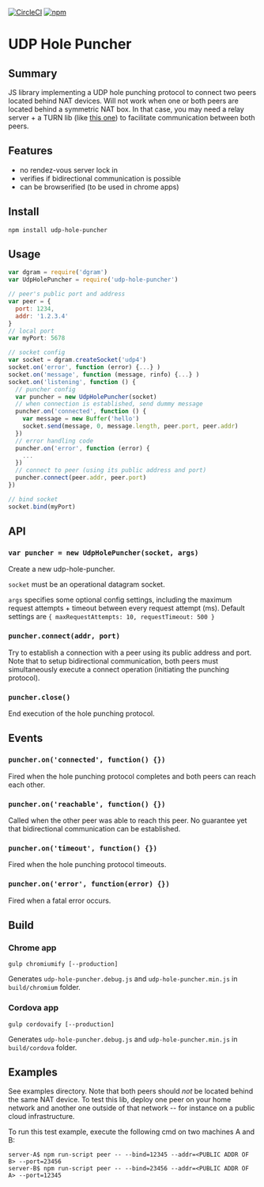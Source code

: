 [![CircleCI](https://circleci.com/gh/MicroMinion/udp-hole-puncher-js.svg?style=shield)](https://circleci.com/gh/MicroMinion/udp-hole-puncher-js)
[![npm](https://img.shields.io/npm/v/udp-hole-puncher.svg)](https://npmjs.org/package/udp-hole-puncher)

# UDP Hole Puncher

## Summary
JS library implementing a UDP hole punching protocol to connect two peers located behind NAT devices. Will not work when one or both peers are located behind a symmetric NAT box. In that case, you may need a relay server + a TURN lib (like [this one](https://github.com/nicojanssens/turn-js)) to facilitate communication between both peers.

## Features
- no rendez-vous server lock in
- verifies if bidirectional communication is possible
- can be browserified (to be used in chrome apps)

## Install
```
npm install udp-hole-puncher
```

## Usage
```js
var dgram = require('dgram')
var UdpHolePuncher = require('udp-hole-puncher')

// peer's public port and address
var peer = {
  port: 1234,
  addr: '1.2.3.4'
}
// local port
var myPort: 5678

// socket config
var socket = dgram.createSocket('udp4')
socket.on('error', function (error) {...} )
socket.on('message', function (message, rinfo) {...} )
socket.on('listening', function () {
  // puncher config
  var puncher = new UdpHolePuncher(socket)
  // when connection is established, send dummy message
  puncher.on('connected', function () {
    var message = new Buffer('hello')
    socket.send(message, 0, message.length, peer.port, peer.addr)
  })
  // error handling code
  puncher.on('error', function (error) {
    ...
  })
  // connect to peer (using its public address and port)
  puncher.connect(peer.addr, peer.port)
})

// bind socket
socket.bind(myPort)
```

## API

### `var puncher = new UdpHolePuncher(socket, args)`
Create a new udp-hole-puncher.

`socket` must be an operational datagram socket.

`args` specifies some optional config settings, including the maximum request attempts + timeout between every request attempt (ms). Default settings are `{
  maxRequestAttempts: 10,
  requestTimeout: 500
}`

### `puncher.connect(addr, port)`
Try to establish a connection with a peer using its public address and port. Note that to setup bidirectional communication, both peers must simultaneously execute a connect operation (initiating the punching protocol).

### `puncher.close()`
End execution of the hole punching protocol.

## Events

### `puncher.on('connected', function() {})`
Fired when the hole punching protocol completes and both peers can reach each other.  

### `puncher.on('reachable', function() {})`
Called when the other peer was able to reach this peer. No guarantee yet that bidirectional communication can be established.

### `puncher.on('timeout', function() {})`
Fired when the hole punching protocol timeouts.  

### `puncher.on('error', function(error) {})`
Fired when a fatal error occurs.    

## Build

### Chrome app
```
gulp chromiumify [--production]
```
Generates `udp-hole-puncher.debug.js` and `udp-hole-puncher.min.js` in `build/chromium` folder.

### Cordova app
```
gulp cordovaify [--production]
```
Generates `udp-hole-puncher.debug.js` and `udp-hole-puncher.min.js` in `build/cordova` folder.

## Examples
See examples directory. Note that both peers should _not_ be located behind the same NAT device. To test this lib, deploy one peer on your home network and another one outside of that network -- for instance on a public cloud infrastructure.

To run this test example, execute the following cmd on two machines A and B:
```
server-A$ npm run-script peer -- --bind=12345 --addr=<PUBLIC ADDR OF B> --port=23456
server-B$ npm run-script peer -- --bind=23456 --addr=<PUBLIC ADDR OF A> --port=12345
```
